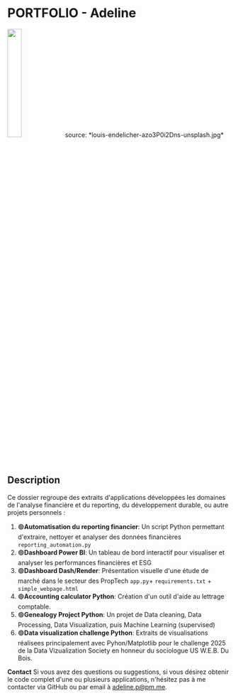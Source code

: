 # PORTFOLIO - Adeline

<img width='25%' src='https://images.unsplash.com/photo-1568304955288-e5c3b26bb813?q=80&w=1974&auto=format&fit=crop&ixlib=rb-4.0.3&ixid=M3wxMjA3fDB8MHxwaG90by1wYWdlfHx8fGVufDB8fHx8fA%3D%3D'/>
source: *louis-endelicher-azo3P0i2Dns-unsplash.jpg*


## **Description**

Ce dossier regroupe des extraits d'applications développées les domaines de l'analyse financière et du reporting, du développement durable, ou autre projets personnels :

1. 🟢**Automatisation du reporting financier**: Un script Python permettant d'extraire, nettoyer et analyser des données financières `reporting_automation.py`
2. 🟢**Dashboard Power BI**: Un tableau de bord interactif pour visualiser et analyser les performances financières et ESG
3. 🟢**Dashboard Dash/Render**: Présentation visuelle d'une étude de marché dans le secteur des PropTech `app.py`+ `requirements.txt` + `simple_webpage.html`
4. 🟢**Accounting calculator Python**: Création d'un outil d'aide au lettrage comptable.
5. 🟢**Genealogy Project Python**: Un projet de Data cleaning, Data Processing, Data Visualization, puis Machine Learning (supervised)
6. 🟢**Data visualization challenge Python**: Extraits de visualisations réalisees principalement avec Pyhon/Matplotlib pour le challenge 2025 de la Data Vizualization Society en honneur du sociologue US W.E.B. Du Bois.

**Contact**
Si vous avez des questions ou suggestions, si vous désirez obtenir le code complet d'une ou plusieurs applications, n'hésitez pas à me contacter via GitHub ou par email à adeline.p@pm.me.
